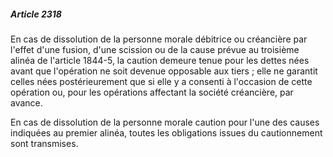 ##### Article 2318

En cas de dissolution de la personne morale débitrice ou créancière par l'effet d'une fusion, d'une scission ou de la cause prévue au troisième alinéa de l'article 1844-5, la caution demeure tenue pour les dettes nées avant que l'opération ne soit devenue opposable aux tiers ; elle ne garantit celles nées postérieurement que si elle y a consenti à l'occasion de cette opération ou, pour les opérations affectant la société créancière, par avance.

En cas de dissolution de la personne morale caution pour l'une des causes indiquées au premier alinéa, toutes les obligations issues du cautionnement sont transmises.

